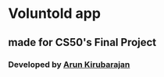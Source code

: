 # Voluntold app 

## made for CS50's Final Project

### Developed by [Arun Kirubarajan](https://kirubarajan.com)
